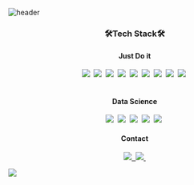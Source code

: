 ![header](https://capsule-render.vercel.app/api?type=waving&color=random&text=Shin-Incheol&animation=fadeIn&fontColor=B5B5B6)

<h3 align='center'>🛠Tech Stack🛠</h3>

<h4 align='center'>Just Do it</h4>

<p align='center'>
  <img src="https://img.shields.io/badge/Python-3766AB?style=flat-square&logo=Python&logoColor=white"/>&nbsp
  <img src="https://img.shields.io/badge/JAVA-F40D12?style=flat-square&logo=JAVA&logoColor=white"/>&nbsp
  <img src="https://img.shields.io/badge/C-0B2C4A?style=flat-square&logo=C&logoColor=white"/>&nbsp
  <img src="https://img.shields.io/badge/Oracle-C70D2C?style=flat-square&logo=Oracle&logoColor=white"/>&nbsp
  <img src="https://img.shields.io/badge/CSS-0085CA?style=flat-square&logo=CSS3&logoColor=white"/>&nbsp
  <img src="https://img.shields.io/badge/HTML5-E34F26?style=flat-square&logo=HTML5&logoColor=white"/>&nbsp
  <img src="https://img.shields.io/badge/Microsoft SQL Server-CC2927?style=flat-square&logo=Microsoft SQL Server&logoColor=white"/>&nbsp
  <img src="https://img.shields.io/badge/JavaScript-FF9A00?style=flat-square&logo=Javascript&logoColor=white"/>&nbsp
  <img src="https://img.shields.io/badge/Eclipse-2C2255?style=flat-square&logo=Eclipse IDE&logoColor=white"/>&nbsp<br>
  <br>
</p>  

  <h4 align='center'> Data Science </h4>


<p align='center'>  
  <img src="https://img.shields.io/badge/Pandas-150458?style=flat-square&logo=pandas&logoColor=white"/>&nbsp
  <img src="https://img.shields.io/badge/Scikit-Learn-F7931E?style=flat-square&logo=scikit-learn&logoColor=white"/>&nbsp
  <img src="https://img.shields.io/badge/Colab-F9AB00?style=flat-square&logo=Google Colab&logoColor=white"/>&nbsp
  <img src="https://img.shields.io/badge/OpenCV-5C3EE8?style=flat-square&logo=OpenCV&logoColor=white"/>&nbsp
  <img src="https://img.shields.io/badge/Flask-000000?style=flat-square&logo=Flask&logoColor=white"/>&nbsp
</p>

  <h4 align='center'> Contact </h4>

<p align='center'>  
  <a href="mailto:snc4656@naver.com" target="_blank"><img src="https://img.shields.io/badge/Mail-EA4335?style=flat-square&logo=Gmail&logoColor=white"/>&nbsp
  <a href="https://github.com/InChil2" target="_blank"><img src="https://img.shields.io/badge/Portfolio-000000?style=flat-square&logo=Notion&logoColor=white"/>&nbsp
</p>

![](https://github-profile-summary-cards.vercel.app/api/cards/profile-details?username=InChil2&theme=monokai)
